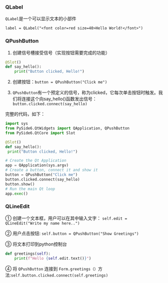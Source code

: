 ### QLabel

`QLabel`是一个可以显示文本的小部件

`label = QLabel("<font color=red size=40>Hello World!</font>")`

### QPushButton
1. 创建信号槽接受信号（实现按钮需要完成的功能）
```python
@Slot()
def say_hello():
    print("Button clicked, Hello!")
``` 
2. 创建按钮：`button = QPushButton("Click me")`

3. `QPushButton`有一个预定义的信号，称为clicked，它每次单击按钮时触发。我们将连接这个向say_hello()函数发出信号：`button.clicked.connect(say_hello)`
   
完整的代码，如下：
```python
import sys
from PySide6.QtWidgets import QApplication, QPushButton
from PySide6.QtCore import Slot

@Slot()
def say_hello():
 print("Button clicked, Hello!")

# Create the Qt Application
app = QApplication(sys.argv)
# Create a button, connect it and show it
button = QPushButton("Click me")
button.clicked.connect(say_hello)
button.show()
# Run the main Qt loop
app.exec()
```

### QLineEdit
① 创建一个文本框，用户可以在其中输入文字：
`self.edit = QLineEdit("Write my name here..")`  

② 用户点击按钮: `self.button = QPushButton("Show Greetings")`  

③ 将文本打印到python控制台
```python
def greetings(self):
    print(f"Hello {self.edit.text()}")
```
④ 将 `QPushButton` 连接到 `Form.greetings（）`方法:`self.button.clicked.connect(self.greetings)`

